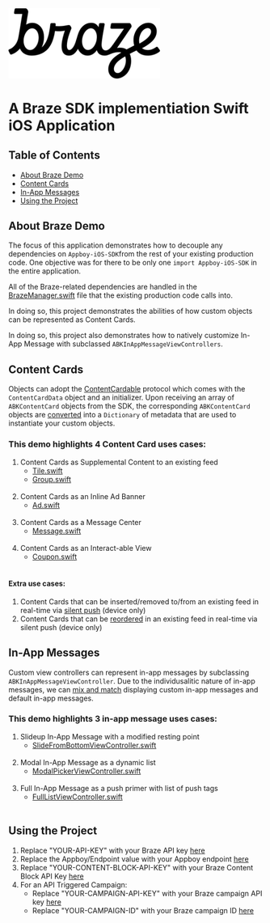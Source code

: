 <img src="https://github.com/Appboy/appboy-ios-sdk/blob/master/braze-logo.png" width="300" title="Braze Logo" />

# A Braze SDK implementiation Swift iOS Application

## Table of Contents
- [About Braze Demo](#about-braze-demo)
- [Content Cards](#content-cards)
- [In-App Messages](#in-app-messages)
- [Using the Project](#using-the-project)



## About Braze Demo
The focus of this application demonstrates how to decouple any dependencies on `Appboy-iOS-SDK`from the rest of your existing production code. One objective was for there to be only one `import Appboy-iOS-SDK` in the entire application.

All of the Braze-related dependencies are handled in the [BrazeManager.swift](https://github.com/braze-inc/braze-growth-shares-ios-demo-app/blob/master/Braze-Demo/BrazeManager.swift) file that the existing production code calls into.

In doing so, this project demonstrates the abilities of how custom objects can be represented as Content Cards. 

In doing so, this project also demonstrates how to natively customize In-App Message with subclassed `ABKInAppMessageViewControllers`.

## Content Cards

Objects can adopt the [ContentCardable](https://github.com/braze-inc/braze-growth-shares-ios-demo-app/blob/master/Braze-Demo/Model/Content-Cards/ContentCardData.swift#L9) protocol which comes with the `ContentCardData` object and an initializer.
Upon receiving an array of `ABKContentCard` objects from the SDK, the corresponding `ABKContentCard` objects are [converted](https://github.com/braze-inc/braze-growth-shares-ios-demo-app/blob/master/Braze-Demo/BrazeManager.swift#L248) into a `Dictionary` of metadata that are used to instantiate your custom objects.

### This demo highlights 4 Content Card uses cases:
1. Content Cards as Supplemental Content to an existing feed
    - [Tile.swift](https://github.com/braze-inc/braze-growth-shares-ios-demo-app/blob/master/Braze-Demo/Model/Content-Cards/Tile.swift#L18)
    - [Group.swift](https://github.com/braze-inc/braze-growth-shares-ios-demo-app/blob/master/Braze-Demo/Model/Content-Cards/Group.swift#L34)</br></br>
2. Content Cards as an Inline Ad Banner
    - [Ad.swift](https://github.com/braze-inc/braze-growth-shares-ios-demo-app/blob/master/Braze-Demo/Model/Content-Cards/Ad.swift#L5)</br></br>
3. Content Cards as a Message Center
    - [Message.swift](https://github.com/braze-inc/braze-growth-shares-ios-demo-app/blob/master/Braze-Demo/Model/Content-Cards/Message.swift#L7)</br></br>
4. Content Cards as an Interact-able View
    - [Coupon.swift](https://github.com/braze-inc/braze-growth-shares-ios-demo-app/blob/master/Braze-Demo/Model/Content-Cards/Coupon.swift#L5)</br></br> 
    
#### Extra use cases:
1. Content Cards that can be inserted/removed to/from an existing feed in real-time via [silent push](https://github.com/braze-inc/braze-growth-shares-ios-demo-app/blob/master/Braze-Demo/BrazeManager.swift#L76) (device only)
2. Content Cards that can be [reordered](https://github.com/braze-inc/braze-growth-shares-ios-demo-app/blob/master/Braze-Demo/DataSource/TileListDataSource.swift#L97) in an existing feed in real-time via silent push (device only)

## In-App Messages

Custom view controllers can represent in-app messages by subclassing `ABKInAppMessageViewController`. Due to the individusalitic nature of in-app messages, we can [mix and match](https://github.com/braze-inc/braze-growth-shares-ios-demo-app/blob/master/Braze-Demo/BrazeManager.swift#L155) displaying custom in-app messages and default in-app messages.

### This demo highlights 3 in-app message uses cases:
1. Slideup In-App Message with a modified resting point
    - [SlideFromBottomViewController.swift](https://github.com/braze-inc/braze-growth-shares-ios-demo-app/blob/master/Braze-Demo/ViewController/In-App-Messages/SlideFromBottomViewController.swift)</br></br> 
2. Modal In-App Message as a dynamic list
    - [ModalPickerViewController.swift](https://github.com/braze-inc/braze-growth-shares-ios-demo-app/blob/master/Braze-Demo/ViewController/In-App-Messages/ModalPickerViewController/ModalPickerViewController.swift)</br></br> 
3. Full In-App Message as a push primer with list of push tags
    - [FullListViewController.swift](https://github.com/braze-inc/braze-growth-shares-ios-demo-app/blob/master/Braze-Demo/ViewController/In-App-Messages/FullListViewController/FullListViewController.swift)</br></br> 


## Using the Project
1. Replace "YOUR-API-KEY" with your Braze API key [here](https://github.com/braze-inc/braze-growth-shares-ios-demo-app/blob/master/Braze-Demo/BrazeManager.swift#L9)
2. Replace the Appboy/Endpoint value with your Appboy endpoint [here](https://github.com/braze-inc/braze-growth-shares-ios-demo-app/blob/master/Braze-Demo/Info.plist#L8)
3. Replace "YOUR-CONTENT-BLOCK-API-KEY" with your Braze Content Block API Key [here](https://github.com/braze-inc/braze-growth-shares-ios-demo-app/blob/master/Braze-Demo/ViewController/MessageCenterDetailViewController.swift#L99)
4. For an API Triggered Campaign:
    - Replace "YOUR-CAMPAIGN-API-KEY" with your Braze campaign API key [here](https://github.com/braze-inc/braze-growth-shares-ios-demo-app/blob/master/Braze-Demo/ViewController/Settings/ContentCardSettingsViewController.swift#L61)
    - Replace "YOUR-CAMPAIGN-ID" with your Braze campaign ID [here](https://github.com/braze-inc/braze-growth-shares-ios-demo-app/blob/master/Braze-Demo/ViewController/Settings/ContentCardSettingsViewController.swift#L60)
